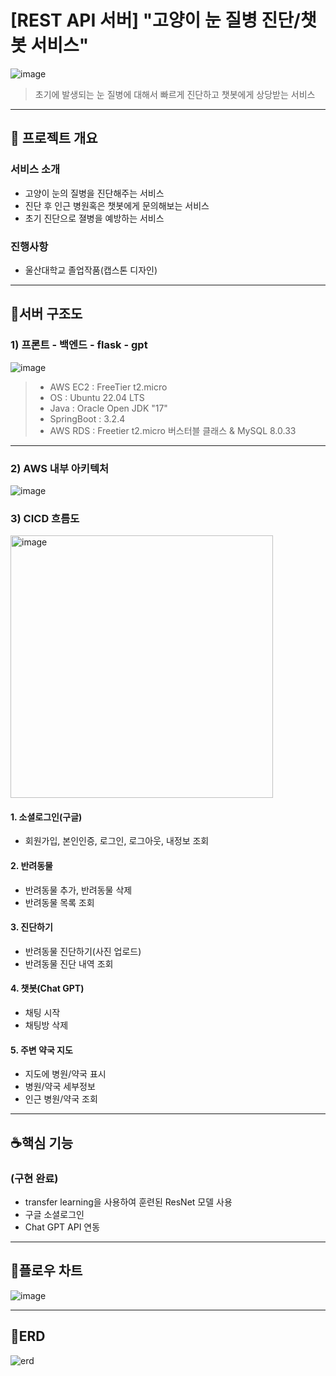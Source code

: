 # [REST API 서버] "고양이 눈 질병 진단/챗봇 서비스"

![image](https://github.com/yuntasha/replyRecoommend/assets/131857282/9f908fa2-7db7-4294-9c01-f6eaea364b68)


> 초기에 발생되는 눈 질병에 대해서 빠르게 진단하고 챗봇에게 상당받는 서비스
>



---

## 🍩 프로젝트 개요

### 서비스 소개
- 고양이 눈의 질병을 진단해주는 서비스
- 진단 후 인근 병원혹은 챗봇에게 문의해보는 서비스
- 초기 진단으로 졀병을 예방하는 서비스



### 진행사항
- 울산대학교 졸업작품(캡스톤 디자인)
---

## 🍠서버 구조도

### 1) 프론트 - 백엔드 - flask - gpt
![image](https://github.com/yuntasha/replyRecoommend/assets/131857282/f2966369-4b96-465b-9b2b-d39ec9814d1d)


>- AWS EC2 : FreeTier t2.micro
>- OS : Ubuntu 22.04 LTS
>- Java : Oracle Open JDK "17"
>- SpringBoot : 3.2.4
>- AWS RDS : Freetier t2.micro 버스터블 클래스 & MySQL 8.0.33 
---

### 2) AWS 내부 아키텍처

![image](https://github.com/yuntasha/replyRecoommend/assets/131857282/32f50f1c-40cf-46df-af29-7ed09fa03f38)

### 3) CICD 흐름도

<img width="420" alt="image" src="https://github.com/yuntasha/replyRecoommend/assets/131857282/346c7eb6-f8fd-4b17-b214-019b972f6237">

 
#### 1. 소셜로그인(구글)
- 회원가입, 본인인증, 로그인, 로그아웃, 내정보 조회

#### 2. 반려동물
- 반려동물 추가, 반려동물 삭제
- 반려동물 목록 조회

#### 3. 진단하기
- 반려동물 진단하기(사진 업로드)
- 반려동물 진단 내역 조회

#### 4. 챗봇(Chat GPT)
- 채팅 시작
- 채팅방 삭제

#### 5. 주변 약국 지도
- 지도에 병원/약국 표시
- 병원/약국 세부정보
- 인근 병원/약국 조회


---
## ☕핵심 기능
### (구현 완료)
- transfer learning을 사용하여 훈련된 ResNet 모델 사용
- 구글 소셜로그인
- Chat GPT API 연동


---
## 🍚플로우 차트
![image](https://github.com/yuntasha/replyRecoommend/assets/131857282/21425978-15b4-417f-8aef-f7ff1c1ef630)


--- 
## 🧀ERD
![erd](https://github.com/yuntasha/replyRecoommend/assets/131857282/28798dc9-4e9f-4775-9dde-ddc24c4f15f9)





